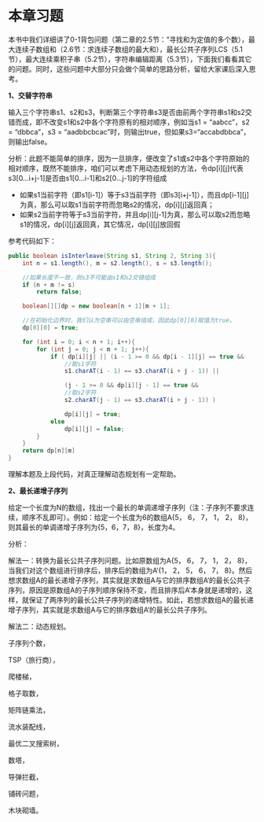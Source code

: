 # 本章习题

本书中我们详细讲了0-1背包问题（第二章的2.5节：“寻找和为定值的多个数），最大连续子数组和（2.6节：求连续子数组的最大和），最长公共子序列LCS（5.1节），最大连续乘积子串（5.2节），字符串编辑距离（5.3节），下面我们看看其它的问题。同时，这些问题中大部分只会做个简单的思路分析，留给大家课后深入思考。

**1、交替字符串**

输入三个字符串s1、s2和s3，判断第三个字符串s3是否由前两个字符串s1和s2交错而成，即不改变s1和s2中各个字符原有的相对顺序，例如当s1 = “aabcc”，s2 = “dbbca”，s3 = “aadbbcbcac”时，则输出true，但如果s3=“accabdbbca”，则输出false。

分析：此题不能简单的排序，因为一旦排序，便改变了s1或s2中各个字符原始的相对顺序，既然不能排序，咱们可以考虑下用动态规划的方法，令dp[i][j]代表s3[0...i+j-1]是否由s1[0...i-1]和s2[0...j-1]的字符组成
 - 如果s1当前字符（即s1[i-1]）等于s3当前字符（即s3[i+j-1]），而且dp[i-1][j]为真，那么可以取s1当前字符而忽略s2的情况，dp[i][j]返回真；
 - 如果s2当前字符等于s3当前字符，并且dp[i][j-1]为真，那么可以取s2而忽略s1的情况，dp[i][j]返回真，其它情况，dp[i][j]放回假

参考代码如下：
```java
public boolean isInterleave(String s1, String 2, String 3){
	int n = s1.length(), m = s2.length(), s = s3.length();

	//如果长度不一致，则s3不可能由s1和s2交错组成
	if (n + m != s)
		return false;

	boolean[][]dp = new boolean[n + 1][m + 1];

	//在初始化边界时，我们认为空串可以由空串组成，因此dp[0][0]赋值为true。
	dp[0][0] = true;

	for (int i = 0; i < n + 1; i++){
		for (int j = 0; j < m + 1; j++){
			if ( dp[i][j] || (i - 1 >= 0 && dp[i - 1][j] == true &&
				//取s1字符
				s1.charAT(i - 1) == s3.charAT(i + j - 1)) ||

				(j - 1 >= 0 && dp[i][j - 1] == true &&
				//取s2字符
				s2.charAT(j - 1) == s3.charAT(i + j - 1)) )

				dp[i][j] = true;
			else
				dp[i][j] = false;
		}
	}
	return dp[n][m]
}
```
理解本题及上段代码，对真正理解动态规划有一定帮助。


**2、最长递增子序列**

给定一个长度为N的数组，找出一个最长的单调递增子序列（注：子序列不要求连续，顺序不乱即可）。例如：给定一个长度为6的数组A{5， 6， 7， 1， 2， 8}，则其最长的单调递增子序列为{5，6，7，8}，长度为4。

分析：

解法一：转换为最长公共子序列问题。比如原数组为A{5， 6， 7， 1， 2， 8}，当我们对这个数组进行排序后，排序后的数组为A‘{1， 2， 5， 6， 7， 8}。然后想求数组A的最长递增子序列，其实就是求数组A与它的排序数组A‘的最长公共子序列，原因是原数组A的子序列顺序保持不变，而且排序后A‘本身就是递增的，这样，就保证了两序列的最长公共子序列的递增特性。如此，若想求数组A的最长递增子序列，其实就是求数组A与它的排序数组A‘的最长公共子序列。

解法二：动态规划。


子序列个数，

TSP（旅行商），

爬楼梯，

格子取数，

矩阵链乘法，

流水装配线，

最优二叉搜索树，

数塔，

导弹拦截，

铺砖问题，

木块砌墙。
